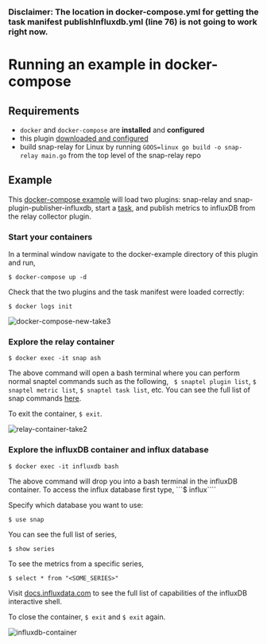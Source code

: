 ### Disclaimer: The location in docker-compose.yml for getting the task manifest publishInfluxdb.yml (line 76) is not going to work right now. 



# Running an example in docker-compose

## Requirements 
 * `docker` and `docker-compose` are **installed** and **configured** 
 * this plugin [downloaded and configured](../../README.md#installation) 
 * build snap-relay for Linux by running `GOOS=linux go build -o snap-relay main.go` from the top level of the snap-relay repo

## Example
This [docker-compose example](docker-compose.yml) will load two plugins: snap-relay and snap-plugin-publisher-influxdb, start a [task](publishInfluxdb.yml), and publish metrics to influxDB from the relay collector plugin.

### Start your containers
In a terminal window navigate to the docker-example directory of this plugin and run,
```
$ docker-compose up -d
```

Check that the two plugins and the task manifest were loaded correctly:
```
$ docker logs init
```

![docker-compose-new-take3](https://user-images.githubusercontent.com/21182867/28733581-b1e76b76-7391-11e7-810e-80bdcd219ec6.gif)


### Explore the relay container
```
$ docker exec -it snap ash
```
The above command will open a bash terminal where you can perform normal snaptel commands such as the following,
` $ snaptel plugin list`, `$ snaptel metric list`, `$ snaptel task list`, etc. You can see the full list of snap commands [here](https://github.com/intelsdi-x/snap/blob/master/docs/SNAPTEL.md). 

To exit the container, `$ exit`.

![relay-container-take2](https://user-images.githubusercontent.com/21182867/28698514-d7ba2d1e-72f8-11e7-921d-62e4d39010ff.gif)

### Explore the influxDB container and influx database
```
$ docker exec -it influxdb bash
```
The above command will drop you into a bash terminal in the influxDB container. 
To access the influx database first type, 
```$ influx````  

Specify which database you want to use:
```
$ use snap
```
You can see the full list of series, 
```
$ show series
```
To see the metrics from a specific series,
```
$ select * from "<SOME_SERIES>"
```
Visit [docs.influxdata.com](https://docs.influxdata.com/influxdb/v1.3/tools/shell/) to see the full list of capabilities of the influxDB interactive shell. 

To close the container, `$ exit` and `$ exit` again. 

![influxdb-container](https://user-images.githubusercontent.com/21182867/28698527-e22d0078-72f8-11e7-8c80-ca5f70c42900.gif)

